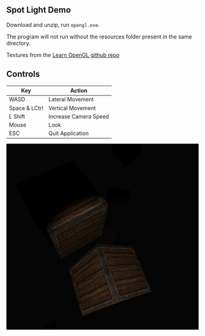 ## Spot Light Demo

Download and unzip, run `opengl.exe`.

The program will not run without the resources folder present in the same directory.

Textures from the [Learn OpenGL github repo](https://github.com/JoeyDeVries/LearnOpenGL)

## Controls
| Key            | Action                |
|----------------|-----------------------|
| WASD           | Lateral Movement      |
| Space &  LCtrl | Vertical Movement     |
| L Shift        | Increase Camera Speed |
| Mouse          | Look                  |
| ESC            | Quit Application      |

![image](../../../progress/spot_light.jpg)
